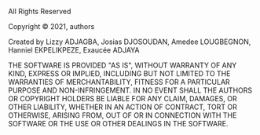 All Rights Reserved

Copyright © 2021, authors

Created by Lizzy ADJAGBA, Josias DJOSOUDAN, Amedee LOUGBEGNON, Hanniel EKPELIKPEZE, Exaucée ADJAYA

THE SOFTWARE IS PROVIDED "AS IS", WITHOUT WARRANTY OF ANY KIND, EXPRESS OR
IMPLIED, INCLUDING BUT NOT LIMITED TO THE WARRANTIES OF MERCHANTABILITY,
FITNESS FOR A PARTICULAR PURPOSE AND NON-INFRINGEMENT. IN NO EVENT SHALL THE
AUTHORS OR COPYRIGHT HOLDERS BE LIABLE FOR ANY CLAIM, DAMAGES, OR OTHER
LIABILITY, WHETHER IN AN ACTION OF CONTRACT, TORT OR OTHERWISE, ARISING FROM,
OUT OF OR IN CONNECTION WITH THE SOFTWARE OR THE USE OR OTHER DEALINGS IN
THE SOFTWARE.
